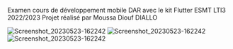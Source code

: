 Examen cours de développement mobile DAR avec le kit Flutter 
ESMT LTI3 2022/2023
Projet réalisé par Moussa Diouf DIALLO 

![Screenshot_20230523-162242](https://github.com/MoussaDioufDIALLO/WeatherAppFlutter/assets/82774889/cde802c0-b59e-4bdc-aff5-3e463d0c1c9b)
![Screenshot_20230523-162242](https://github.com/MoussaDioufDIALLO/WeatherAppFlutter/assets/82774889/3eea4592-ccfb-49b5-a218-2e0fafbb5dbd)
![Screenshot_20230523-162242](https://github.com/MoussaDioufDIALLO/WeatherAppFlutter/assets/82774889/794deb26-8807-4206-b8a8-494a5709633c)
